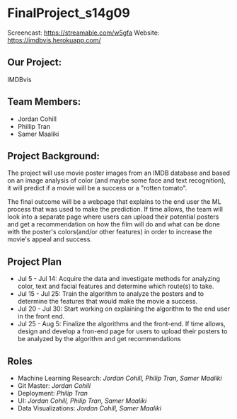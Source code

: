 # FinalProject_s14g09

Screencast: https://streamable.com/w5gfa
Website: https://imdbvis.herokuapp.com/

## Our Project:
IMDBvis

## Team Members:
- Jordan Cohill
- Phillip Tran
- Samer Maaliki

## Project Background:
The project will use movie poster images from an IMDB database and based on an image analysis of color (and maybe some face and text recognition), it will predict if a movie will be a success or a "rotten tomato".  

The final outcome will be a webpage that explains to the end user the ML process that was used to make the prediction.  If time allows, the team will look into a separate page where users can upload their potential posters and get a recommendation on how the film will do and what can be done with the poster's colors(and/or other features) in order to increase the movie's appeal and success.

## Project Plan

- Jul 5 - Jul 14: Acquire the data and investigate methods for analyzing color, text and facial features and determine which route(s) to take. 
- Jul 15 - Jul 25: Train the algorithm to analyze the posters and to determine the features that would make the movie a success. 
- Jul 20 - Jul 30: Start working on explaining the algorithm to the end user in the front end.
- Jul 25 - Aug 5: Finalize the algorithms and the front-end. If time allows, design and develop a fron-end page for users to upload their posters to be analyzed by the algorithm and get recommendations

 
## Roles

* Machine Learning Research: *Jordan Cohill, Philip Tran, Samer Maaliki*
* Git Master: *Jordan Cohill*
* Deployment: *Philip Tran*
* UI: *Jordan Cohill, Philip Tran, Samer Maaliki*
* Data Visualizations: *Jordan Cohill, Samer Maaliki*
